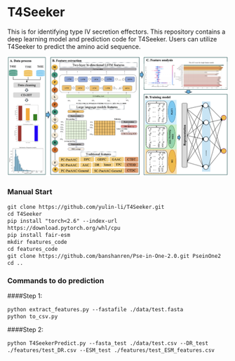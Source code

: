 # T4Seeker
This is for identifying type IV secretion effectors. This repository contains a deep learning model and prediction code for T4Seeker. Users can utilize T4Seeker to predict the amino acid sequence.

![flowchart T4Seeker.](https://github.com/lijingtju/T4Seeker/blob/main/flowchart.png)

### Manual Start
```
git clone https://github.com/yulin-li/T4Seeker.git
cd T4Seeker
pip install "torch<2.6" --index-url https://download.pytorch.org/whl/cpu
pip install fair-esm
mkdir features_code
cd features_code
git clone https://github.com/banshanren/Pse-in-One-2.0.git PseinOne2
cd ..
```

### Commands to do prediction
####Step 1:
```
python extract_features.py --fastafile ./data/test.fasta
python to_csv.py
```
####Step 2:
```
python T4SeekerPredict.py --fasta_test ./data/test.csv --DR_test ./features/test_DR.csv --ESM_test ./features/test_ESM_features.csv
```
